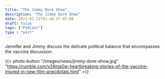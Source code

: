 ```yaml
---
title: "The Jimmy Dore Show"
description: "The Jimmy Dore Show"
date: 2023-01-21T01:40:47-05:00
draft: false
tags: ["Podcast"]
type : "post"
---
```


Jennifer and Jimmy discuss the delicate political balance that encompasses the vaccine discussion.

{{< photo-button "/images/news/jimmy-dore-show.jpg" "https://rumble.com/v26ma0w-heartbreaking-stories-of-the-vaccine-injured-in-new-film-anecdotals.html" >}}

